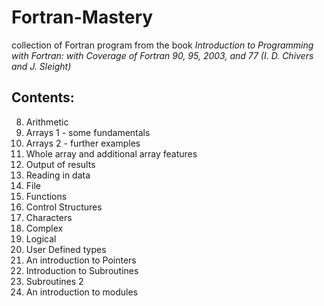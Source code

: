 # Fortran-Mastery


collection of Fortran program from the book *Introduction to Programming with Fortran: with Coverage of Fortran 90, 95, 2003, and 77 (I. D. Chivers and J. Sleight)*



## Contents: 

8. Arithmetic
9. Arrays 1 - some fundamentals 
10. Arrays 2 - further examples 
11. Whole array and additional array features
12. Output of results 
13. Reading in data
14. File 
15. Functions
16. Control Structures
17. Characters
18. Complex
19. Logical
20. User Defined types
21. An introduction to Pointers
22. Introduction to Subroutines
23. Subroutines 2 
24. An introduction to modules